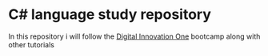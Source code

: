# C# language study repository

In this repository i will follow the [Digital Innovation One](https://web.digitalinnovation.one/track/bootcamp-de-ferias-net-2020) bootcamp along with other tutorials
